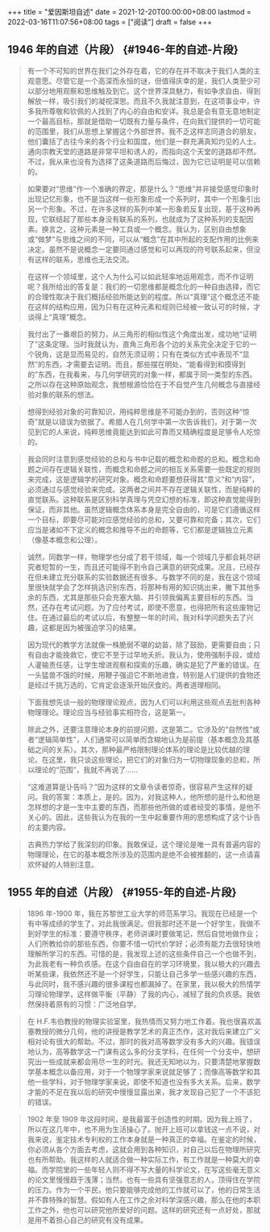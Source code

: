 +++
title = "爱因斯坦自述"
date = 2021-12-20T00:00:00+08:00
lastmod = 2022-03-16T11:07:56+08:00
tags = ["阅读"]
draft = false
+++

## 1946 年的自述（片段） {#1946-年的自述-片段}

> 有一个不可知的世界在我们之外存在着，它的存在并不取决于我们人类的主观意愿。尽管它是一个高深而永恒的谜，但值得庆幸的是，我们人类至少可以部分地用观察和思维触及到它。这个世界深具魅力，有如争求自由、得到解放一样，吸引我们的凝视深思。而且不久我就注意到，在这项事业中，许多我所尊敬和钦佩的人找到了内心的自由和安详。我总是会有意无意地制定一个最高目标，那就是借助一切既有力量与条件，在向我们提供的一切可能的范围里，我们从思想上掌握这个外部世界。我不乏这样志同道合的朋友，他们囊括了古往今来的各个行业和国度，他们是一群充满真知灼见的人士。通向宗教天堂的道路是非常平坦和诱人的，而指向这个天堂的道路却不然。不过，我从来也没有为选择了这条道路而后悔过，因为它已证明是可以信赖的。

<!--quoteend-->

> 如果要对“思维”作一个准确的界定，那是什么？“思维”并非接受感觉印象时出现记忆形象，也不是当这样一些形象形成一个系列时，其中一个形象引出另一个形象。不过，在许多这样的系列中某一形象若反复出现，基于这种再现，它联结起了那些本身没有联系的系列，也就成为了这种系列的支配因素。换言之，这种元素是一种工具或一个概念。我认为，区别自由想象或“做梦”与思维之间的不同，可以从“概念”在其中所起的支配作用的比例来决定。虽然不是说概念一定要同通过感觉和可以再现的符号联系起来，但没有这样的联系，思维也无法交流。

<!--quoteend-->

> 在这样一个领域里，这个人为什么可以如此轻率地运用观念，而不作证明呢？我所给出的答复是：我们的一切思维都是概念化的一种自由选择，而它的合理性取决于我们概括经验所能达到的程度。所以“真理”这个概念还不能在这样的结构应用，因为只有在这种元素和规则已经被一致认可的时候，才谈得上“真理”概念。

<!--quoteend-->

> 我付出了一番艰巨的努力，从三角形的相似性这个角度出发，成功地“证明了”这条定理。当时我就认为，直角三角形各个边的关系完全决定于它的一个锐角，这是显而易见的，自然无须证明；只有在类似方式中表现不“显然”的东西，才需要去证明。而且，那些摆在明处，“能看得到和摸得到的”东西，在我看来，与几何学研究的对象一样，都属于同一类型的东西。之所以存在这种原始观念，我想根源恰恰在于不自觉产生几何概念与直接经验对象的联系的想法。

<!--quoteend-->

> 想得到经验对象的可靠知识，用纯粹思维是不可能办到的，否则这种“惊奇”就是以错误为依据了。希腊人在几何学中第一次告诉我们，对于第一次见到它的人来说，纯粹思维竟能达到如此可靠而又精确程度是足够令人吃惊的。

<!--quoteend-->

> 我会同时注意到感觉经验的总和与书中记载的概念和命题的总和。概念和命题之间存在逻辑关联性，而概念和命题之间的相互关系需要一些既定的规则来完成，这是逻辑学的研究对象。概念和命题要想获得其“意义”和“内容”，必须通过与感觉经验来完成。这两者之间并不存在逻辑关联性，而是纯粹的直觉联系。这种联系是区别科学真理与凭空幻想的标准，即这种直觉能得到保证，而非其他。虽然逻辑概念体系本身是完全自由的，可是它们遵循这样一个目标，即要尽可能对应感觉经验的总和，又要可靠和完备；其次，它们应当是诸如不下定义的概念和推导不出的命题等，它们都是逻辑独立元素（像基本概念和公理）。

<!--quoteend-->

> 诚然，同数学一样，物理学也分成了若干领域，每一个领域几乎都会耗尽研究者短暂的一生，而且还可能得不到令自己满意的研究成果。况且，已经存在但未建立充分联系的实验数据还有很多。与数学不同的是，我在这个领域里很快就学会了怎样挑选识别东西，将那种有用的知识挑出来，撇下其他多余的东西，尤其是那些只会充塞大脑、并引领我偏离主要目标的东西。当然，还存在考试问题。为了应付考试，即使不愿意，也得把所有这些废物记住。在通过最后的考试以后，有整整一年的时间，我对科学问题失去了兴趣，这都是因为被强迫学习的结果。

<!--quoteend-->

> 因为现代的教学方法就像一株脆弱不堪的幼苗，除了鼓励，更需要自由；只有自由才能挽救它，使它不至于过早地夭折。我认为，使用强制手段，或给人灌输责任感，让学生增进观察和探索的乐趣，确实是犯了严重的错误。在一头猛兽不饿的时候，用鞭子强迫它不断地进食，特别是人们提供的食物还是经过千挑万选的，它肯定会逐渐开始厌食的。两者道理相同。

<!--quoteend-->

> 下面我想先谈一般的物理理论观点，因为人们可以利用这些观点去批判各种物理理论。理论应当与经验事实相符合，这是第一。
>
> 除此之外，还要注意理论本身的前提问题，这是第二。它涉及的“自然性”或者“逻辑简单性”，人们通常可以简单而含糊地认为是前提（基本概念及其基础之间的关系）。其次，那种最严格限制理论体系的理论是比较优越的理论。在这里，我只谈这些理论，把它们的对象归为一切物理现象的总和，所以理论的“范围”，我就不再说了……

<!--quoteend-->

> “这难道算是讣告吗？”因为这样的文章令读者惊奇，很容易产生这样的疑问。我的答案：本质上，是的。因为，对我这种人，他所想的是什么和他是怎样想的才是一生中主要的东西，而那些他所做的或者经受的事情，是他不关心的。因此，这些我认为在我的一生中起重要作用的思想构成了这个讣告的主要内容。

<!--quoteend-->

> 古典热力学给了我深刻的印象。我敢保证，这个理论是唯一具有普遍内容的物理理论，在它的基本概念所涉及的范围内是绝不会被推翻的，这一点请喜欢怀疑的人特别注意。


## 1955 年的自述（片段） {#1955-年的自述-片段}

> 1896 年-1900 年，我在苏黎世工业大学的师范系学习。我现在已经是一个有中等成绩的学生了，对此我很满足。但我那时还不是一个好学生，我做不到好学生的标准：要遵守秩序，老师讲课时要做笔记，然后自觉地做作业；人们所教给你的那些东西，你要不惜一切代价学好；必须有能力去很轻快地理解所学习的东西。可惜的是，我发现上述的这些条件自己一个也做不到，为此我老有一种负疚感。在这个自由自在的学习环境里，我以极大的兴趣去听某些课，我依然还不是一个好学生，只能让自己多学一些感兴趣的东西，与此同时，我不感兴趣的很多课程也都漏掉了。在家里，我以极大的热情学习理论物理学，这样做平衡（平静）了我的内心，减轻了我的负疚感。我依然保持着原有的习惯：广泛地自学。

<!--quoteend-->

> 在 H.F.韦伯教授的物理实验室里，我热情而又努力地工作着。我也很喜欢盖塞教授的微分几何，他的讲授是教学艺术的真正杰作，这对我后来建立广义相对论有很大的帮助。不过，那时的我对高等数学没有多大的兴趣。我错误地认为，高等数学这一门课有这么多的分支学科，在任何一个分支中，想研究出一些成就来都会用尽一生的时光。我还无知地以为，只要清楚地掌握数学基本概念以备应用，对于一个物理学家来说就足够了；而像高等数学和其他一些学科，对于物理学家来说，即使不知道也没有多大关系。后来，数学才能的不足在我以后的研究中慢慢显露出来，我才发现自己犯了一个不该犯的错误。

<!--quoteend-->

> 1902 年至 1909 年这段时间，是我最富于创造性的时期。因为我上班了，所以在这几年中，也不用为生活操心了。抛开上班可以拿钱这一点不说，对我来说，鉴定技术专利权的工作本身就是一种真正的幸福。在鉴定的时候，你必须从各个方面去考虑，这就会用到各种知识，对自己以后在物理所研究也有所帮助。我这样的人就适合做一种实际工作，有工作就是一种莫大的幸福。而学院里的一些年轻人则不得不写大量的科学论文，在写这些毫无意义的论文里慢慢趋于浅薄；当然，也有一些具有坚强意志的人，顶得住在学院的压力。作为一个平民，他只要能够完成他的工作就可以了，他的日常生活并不靠特殊的智慧。假如有人在工作之余对科学深感兴趣，那么在他的本职工作之外，他也可以研究他所爱好的问题。这样的研究还有一点好处，那就是用不着担心自己的研究有没有成果。